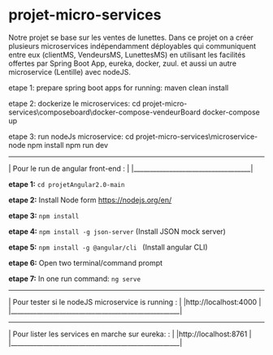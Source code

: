 # projet-micro-services
 
 Notre projet se base sur les ventes de lunettes.
Dans ce projet on a créer plusieurs microservices indépendamment déployables qui communiquent entre eux (clientMS, VendeursMS, LunettesMS)
en utilisant les facilités offertes par Spring Boot App, eureka, docker, zuul. et aussi un autre microservice (Lentille) avec nodeJS.

etape 1: prepare spring boot apps for running:
  maven clean install

etape 2: dockerize le microservices:
cd projet-micro-services\composeboard\docker-compose-vendeurBoard
docker-compose up

etape 3: run nodeJs microservice:
cd projet-micro-services\microservice-node
npm install
npm run dev

 ____________________________________
| Pour le run de angular front-end : |
|____________________________________|

**etape 1:** ``` cd projetAngular2.0-main ``` 

**etape 2:** Install Node form  https://nodejs.org/en/

**etape 3:** ``` npm install ```

**etape 4:** ``` npm install -g json-server ``` (Install JSON mock server)

**etape 5:** ```npm install -g @angular/cli ``` (Install angular CLI)

**etape 6:** Open two terminal/command prompt  

**etape 7:** In one run command:   ``` ng serve ```

 ____________________________________________________
| Pour tester si le nodeJS microservice is running : |
|http://localhost:4000                               |
|____________________________________________________|

 ____________________________________________________
| Pour lister les services en marche sur eureka: :   |
|http://localhost:8761                               |
|____________________________________________________|




